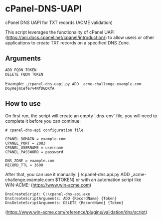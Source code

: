 # cPanel-DNS-UAPI
cPanel DNS UAPI for TXT records (ACME validation)

This script leverages the functionality of cPanel UAPI (https://api.docs.cpanel.net/cpanel/introduction/) to allow users or other applications to create TXT records on a specified DNS Zone.

## Arguments
```
ADD FQDN TOKEN
DELETE FQDN TOKEN
```

Example: ```./cpanel-dns-uapi.py ADD _acme-challenge.example.com DGyRejmCefe7v4NfDGDKfA```

## How to use
On first run, the script will create an empty '.dns-env' file, you will need to complete it before you can continue:
```
# cpanel-dns-api configuration file

CPANEL_DOMAIN = example.com
CPANEL_PORT = 2083
CPANEL_USERNAME = username
CPANEL_PASSWORD = password

DNS_ZONE = example.com
RECORD_TTL = 3600
```

After that, you can use it manually: [./cpanel-dns.api.py ADD _acme-challenge.example.com $TOKEN] or with an automation script like\
WIN-ACME: (https://www.win-acme.com)
```
DnsCreateScript: C:\cpanel-dns-api.exe
DnsCreateScriptArguments: ADD {RecordName} {Token}
DnsDeleteScriptArguments: DELETE {RecordName} {Token}
```
(https://www.win-acme.com/reference/plugins/validation/dns/script)
